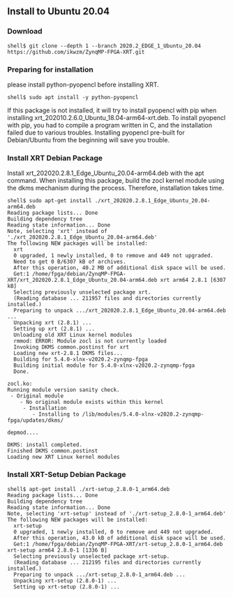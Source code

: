 Install to Ubuntu 20.04
---------------------------------------------------------------------

### Download

```console
shell$ git clone --depth 1 --branch 2020.2_EDGE_1_Ubuntu_20.04 https://github.com/ikwzm/ZynqMP-FPGA-XRT.git
```

### Preparing for installation

please install python-pyopencl before installing XRT.

```console
shell$ sudo apt install -y python-pyopencl
```

If this package is not installed, it will try to install pyopencl with pip when installing xrt_202010.2.6.0_Ubuntu_18.04-arm64-xrt.deb.
To install pyopencl with pip, you had to compile a program written in C, and the installation failed due to various troubles.
Installing pyopencl pre-built for Debian/Ubuntu from the beginning will save you trouble.

### Install XRT Debian Package

Install xrt_202020.2.8.1_Edge_Ubuntu_20.04-arm64.deb with the apt command.
When installing this package, build the zocl kernel module using the dkms mechanism during the process. Therefore, installation takes time.


```console
shell$ sudo apt-get install ./xrt_202020.2.8.1_Edge_Ubuntu_20.04-arm64.deb
Reading package lists... Done
Building dependency tree
Reading state information... Done
Note, selecting 'xrt' instead of './xrt_202020.2.8.1_Edge_Ubuntu_20.04-arm64.deb'
The following NEW packages will be installed:
  xrt
  0 upgraded, 1 newly installed, 0 to remove and 449 not upgraded.
  Need to get 0 B/6307 kB of archives.
  After this operation, 40.2 MB of additional disk space will be used.
  Get:1 /home/fpga/debian/ZynqMP-FPGA-XRT/xrt_202020.2.8.1_Edge_Ubuntu_20.04-arm64.deb xrt arm64 2.8.1 [6307 kB]
  Selecting previously unselected package xrt.
  (Reading database ... 211957 files and directories currently installed.)
  Preparing to unpack .../xrt_202020.2.8.1_Edge_Ubuntu_20.04-arm64.deb ...
  Unpacking xrt (2.8.1) ...
  Setting up xrt (2.8.1) ...
  Unloading old XRT Linux kernel modules
  rmmod: ERROR: Module zocl is not currently loaded
  Invoking DKMS common.postinst for xrt
  Loading new xrt-2.8.1 DKMS files...
  Building for 5.4.0-xlnx-v2020.2-zynqmp-fpga
  Building initial module for 5.4.0-xlnx-v2020.2-zynqmp-fpga
  Done.

zocl.ko:
Running module version sanity check.
 - Original module
    - No original module exists within this kernel
     - Installation
        - Installing to /lib/modules/5.4.0-xlnx-v2020.2-zynqmp-fpga/updates/dkms/

depmod....

DKMS: install completed.
Finished DKMS common.postinst
Loading new XRT Linux kernel modules
```

### Install XRT-Setup Debian Package

```console
shell$ apt-get install ./xrt-setup_2.8.0-1_arm64.deb
Reading package lists... Done
Building dependency tree
Reading state information... Done
Note, selecting 'xrt-setup' instead of './xrt-setup_2.8.0-1_arm64.deb'
The following NEW packages will be installed:
  xrt-setup
  0 upgraded, 1 newly installed, 0 to remove and 449 not upgraded.
  After this operation, 43.0 kB of additional disk space will be used.
  Get:1 /home/fpga/debian/ZynqMP-FPGA-XRT/xrt-setup_2.8.0-1_arm64.deb xrt-setup arm64 2.8.0-1 [1336 B]
  Selecting previously unselected package xrt-setup.
  (Reading database ... 212195 files and directories currently installed.)
  Preparing to unpack .../xrt-setup_2.8.0-1_arm64.deb ...
  Unpacking xrt-setup (2.8.0-1) ...
  Setting up xrt-setup (2.8.0-1) ...
```

